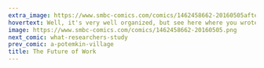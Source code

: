```yaml
---
extra_image: https://www.smbc-comics.com/comics/1462458662-20160505after.png
hovertext: Well, it's very well organized, but see here where you wrote a 20,000 word indictment of God? That was supposed to just be a blank field.
image: https://www.smbc-comics.com/comics/1462458662-20160505.png
next_comic: what-researchers-study
prev_comic: a-potemkin-village
title: The Future of Work
---
```


